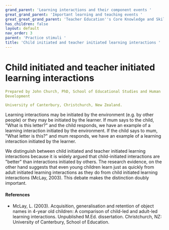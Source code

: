 ```yaml
---
grand_parent: 'Learning interactions and their component events '
great_grand_parent: 'Important learning and teaching events '
great_great_grand_parent: 'Teacher Education''s Core Knowledge and Skills.'
has_children: false
layout: default
nav_order: 3
parent: 'Practice stimuli '
title: 'Child initiated and teacher initiated learning interactions '
---
```

# Child initiated and teacher initiated learning interactions


```yaml
Prepared by John Church, PhD, School of Educational Studies and Human
Development

University of Canterbury, Christchurch, New Zealand.
```


Learning interactions may be initiated by the environment (e.g. by other
people) or they may be initiated by the learner. If mum says to the
child, "What is this letter?" and the child responds, we have an example
of a learning interaction initiated by the environment. If the child
says to mum, "What letter is this?" and mum responds, we have an example
of a learning interaction initiated by the learner.

We distinguish between child initiated and teacher initiated learning
interactions because it is widely argued that child-initiated
interactions are "better" than interactions initiated by others. The
research evidence, on the other hand suggests that even young children
learn just as quickly from adult initiated learning interactions as they
do from child initiated learning interactions (McLay, 2003). This debate
makes the distinction doubly important.


#### References

-   McLay, L. (2003). Acquisition, generalisation and retention of
    object names in 4-year old children: A comparison of child-led and
    adult-led learning interactions. Unpublished M.Ed. dissertation.
    Christchurch, NZ: University of Canterbury, School of Education.
